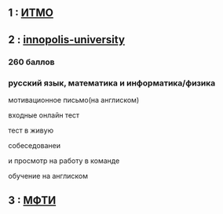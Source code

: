 ## 1 : [ИТМО](https://itmo.ru/)

## 2 : [innopolis-university](https://innopolis.university/)
### 260 баллов
### русский язык, математика и информатика/физика

мотивационное письмо(на англиском)

входные онлайн тест 

тест в живую

собеседованеи

и просмотр на работу в команде

обучение на англиском 

## 3 : [МФТИ](https://mipt.ru/)

